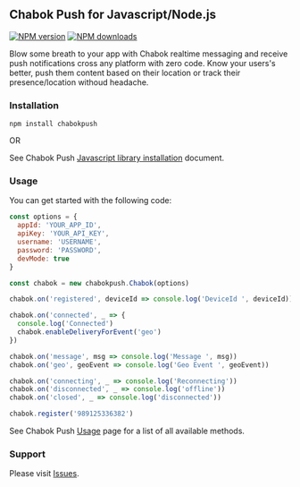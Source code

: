 ## Chabok Push for Javascript/Node.js
[![NPM version](https://img.shields.io/npm/v/chabokpush.svg?style=flat)](https://www.npmjs.com/package/chabokpush)
[![NPM downloads](https://img.shields.io/npm/dm/chabokpush.svg?style=flat)](https://www.npmjs.com/package/chabokpush)

Blow some breath to your app with Chabok realtime messaging and receive push notifications cross any platform with zero code.
Know your users's better, push them content based on their location or track their presence/location withoud headache.


### Installation
`npm install chabokpush`

OR 

See Chabok Push [Javascript library installation](http://doc.chabokpush.com/javascript/installation.html) document.


### Usage

You can get started with the following code:

```js
const options = {
  appId: 'YOUR_APP_ID',
  apiKey: 'YOUR_API_KEY',
  username: 'USERNAME',
  password: 'PASSWORD',
  devMode: true
}

const chabok = new chabokpush.Chabok(options)

chabok.on('registered', deviceId => console.log('DeviceId ', deviceId))

chabok.on('connected', _ => {
  console.log('Connected')
  chabok.enableDeliveryForEvent('geo')
})

chabok.on('message', msg => console.log('Message ', msg))
chabok.on('geo', geoEvent => console.log('Geo Event ', geoEvent))

chabok.on('connecting', _ => console.log('Reconnecting'))
chabok.on('disconnected', _ => console.log('offline'))
chabok.on('closed', _ => console.log('disconnected'))

chabok.register('989125336382')
```

See Chabok Push [Usage](http://doc.chabokpush.com/javascript/setup.html) page for a list of all available methods.


### Support
Please visit [Issues](https://github.com/behrad/chabok-client-android/issues).

